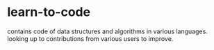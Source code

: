 # learn-to-code
contains code of data structures and algorithms in various languages.
looking up to contributions from various users to improve.
